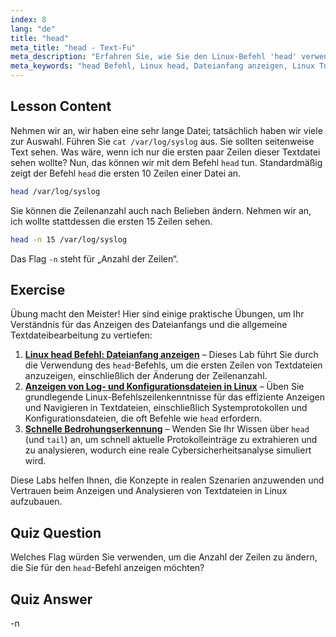 ```yaml
---
index: 8
lang: "de"
title: "head"
meta_title: "head - Text-Fu"
meta_description: "Erfahren Sie, wie Sie den Linux-Befehl 'head' verwenden, um den Anfang von Dateien anzuzeigen. Verstehen Sie Optionen wie -n für die Zeilenanzahl. Ein unverzichtbares Linux-Befehls-Tutorial."
meta_keywords: "head Befehl, Linux head, Dateianfang anzeigen, Linux Tutorial, Linux Befehle, Linux für Anfänger, head -n, Linux Anleitung"
---
```


## Lesson Content

Nehmen wir an, wir haben eine sehr lange Datei; tatsächlich haben wir viele zur Auswahl. Führen Sie `cat /var/log/syslog` aus. Sie sollten seitenweise Text sehen. Was wäre, wenn ich nur die ersten paar Zeilen dieser Textdatei sehen wollte? Nun, das können wir mit dem Befehl `head` tun. Standardmäßig zeigt der Befehl `head` die ersten 10 Zeilen einer Datei an.

```bash
head /var/log/syslog
```

Sie können die Zeilenanzahl auch nach Belieben ändern. Nehmen wir an, ich wollte stattdessen die ersten 15 Zeilen sehen.

```bash
head -n 15 /var/log/syslog
```

Das Flag `-n` steht für „Anzahl der Zeilen“.

## Exercise

Übung macht den Meister! Hier sind einige praktische Übungen, um Ihr Verständnis für das Anzeigen des Dateianfangs und die allgemeine Textdateibearbeitung zu vertiefen:

1. **[Linux head Befehl: Dateianfang anzeigen](https://labex.io/de/labs/linux-linux-head-command-file-beginning-display-214302)** – Dieses Lab führt Sie durch die Verwendung des `head`-Befehls, um die ersten Zeilen von Textdateien anzuzeigen, einschließlich der Änderung der Zeilenanzahl.
2. **[Anzeigen von Log- und Konfigurationsdateien in Linux](https://labex.io/de/labs/linux-viewing-log-and-configuration-files-in-linux-387914)** – Üben Sie grundlegende Linux-Befehlszeilenkenntnisse für das effiziente Anzeigen und Navigieren in Textdateien, einschließlich Systemprotokollen und Konfigurationsdateien, die oft Befehle wie `head` erfordern.
3. **[Schnelle Bedrohungserkennung](https://labex.io/de/labs/linux-rapid-threat-detection-387930)** – Wenden Sie Ihr Wissen über `head` (und `tail`) an, um schnell aktuelle Protokolleinträge zu extrahieren und zu analysieren, wodurch eine reale Cybersicherheitsanalyse simuliert wird.

Diese Labs helfen Ihnen, die Konzepte in realen Szenarien anzuwenden und Vertrauen beim Anzeigen und Analysieren von Textdateien in Linux aufzubauen.

## Quiz Question

Welches Flag würden Sie verwenden, um die Anzahl der Zeilen zu ändern, die Sie für den `head`-Befehl anzeigen möchten?

## Quiz Answer

-n
